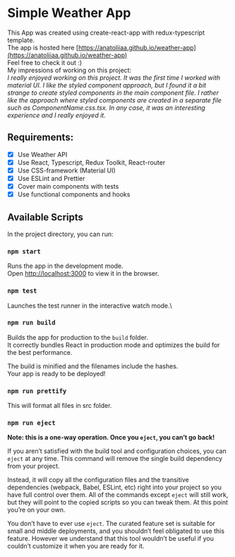 # Simple Weather App

This App was created using create-react-app with redux-typescript template. \
The app is hosted here [https://anatoliiaa.github.io/weather-app](https://anatoliiaa.github.io/weather-app) \
Feel free to check it out :)\
My impressions of working on this project:\
*I really enjoyed working on this project. It was the first time I worked with material UI. I like the styled component approach, but I found it a bit strange to create styled components in the main component file. I rather like the approach where styled components are created in a separate file such as ComponentName.css.tsx. In any case, it was an interesting experience and I really enjoyed it.*

## Requirements:

- [x] Use Weather API
- [x] Use React, Typescript, Redux Toolkit, React-router
- [x] Use CSS-framework (Material UI)
- [x] Use ESLint and Prettier
- [x] Cover main components with tests
- [x] Use functional components and hooks

## Available Scripts

In the project directory, you can run:

### `npm start`

Runs the app in the development mode.\
Open [http://localhost:3000](http://localhost:3000) to view it in the browser.

### `npm test`

Launches the test runner in the interactive watch mode.\

### `npm run build`

Builds the app for production to the `build` folder.\
It correctly bundles React in production mode and optimizes the build for the best performance.

The build is minified and the filenames include the hashes.\
Your app is ready to be deployed!

### `npm run prettify`

This will format all files in src folder.

### `npm run eject`

**Note: this is a one-way operation. Once you `eject`, you can’t go back!**

If you aren’t satisfied with the build tool and configuration choices, you can `eject` at any time. This command will remove the single build dependency from your project.

Instead, it will copy all the configuration files and the transitive dependencies (webpack, Babel, ESLint, etc) right into your project so you have full control over them. All of the commands except `eject` will still work, but they will point to the copied scripts so you can tweak them. At this point you’re on your own.

You don’t have to ever use `eject`. The curated feature set is suitable for small and middle deployments, and you shouldn’t feel obligated to use this feature. However we understand that this tool wouldn’t be useful if you couldn’t customize it when you are ready for it.
